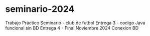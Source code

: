 # seminario-2024
Trabajo Práctico  Seminario - club de futbol 
Entrega 3 - codigo Java funcional sin BD
Entrega 4 - Final Noviembre 2024  Conexion BD
